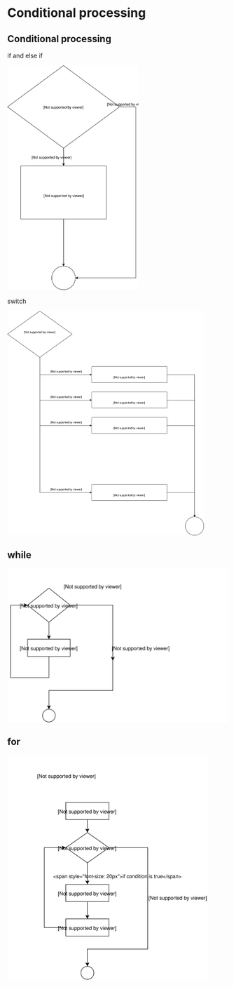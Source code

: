 # Conditional processing      

## Conditional processing      

if and else if            

<img src="img/Condition.svg" alt="Condition" style="zoom:50%;" />      



switch      

<img src="img/switch.svg" alt="switch" style="zoom:50%;" />      









## while      

<img src="img/while.svg" alt="while" style="zoom:50%;" />       

## for      

<img src="img/for.svg" alt="for" style="zoom:50%;" />      





       




      




      





      





      









